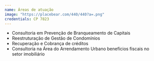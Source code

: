 ```yaml
---
name: Áreas de atuação
image: "https://placebear.com/440/440?a=.png"
credentials: CP 7823
---
```


- Consultoria em Prevenção de Branqueamento de Capitais
- Reestruturação de Gestão de Condomínios
- Recuperação e Cobrança de créditos
- Consultoria na Área do Arrendamento Urbano benefícios fiscais no setor imobiliário
